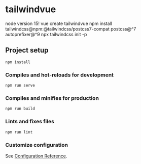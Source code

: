 # tailwindvue
node version 15!
vue create tailwindvue
npm install tailwindcss@npm:@tailwindcss/postcss7-compat postcss@^7 autoprefixer@^9
npx tailwindcss init -p

## Project setup
```
npm install
```

### Compiles and hot-reloads for development
```
npm run serve
```

### Compiles and minifies for production
```
npm run build
```

### Lints and fixes files
```
npm run lint
```

### Customize configuration
See [Configuration Reference](https://cli.vuejs.org/config/).
